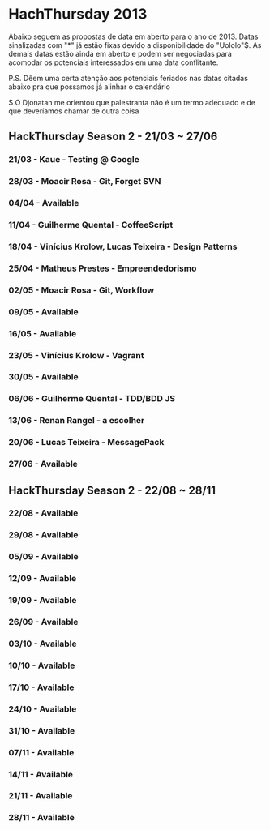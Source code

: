 # HachThursday 2013

Abaixo seguem as propostas de data em aberto para o ano de 2013. Datas sinalizadas com "*" já estão fixas devido a 
disponibilidade do "Uololo"$. As demais datas estão ainda em aberto e podem ser negociadas para acomodar os 
potenciais interessados em uma data conflitante.

P.S. Dêem uma certa atenção aos potenciais feriados nas datas citadas abaixo pra que possamos já alinhar o calendário

$ O Djonatan me orientou que palestranta não é um termo adequado e de que deveríamos chamar de outra coisa

## HackThursday Season 2 - 21/03 ~ 27/06

### 21/03 - Kaue - Testing @ Google
### 28/03 - Moacir Rosa - Git, Forget SVN
### 04/04 - Available
### 11/04 - Guilherme Quental - CoffeeScript
### 18/04 - Vinícius Krolow, Lucas Teixeira - Design Patterns
### 25/04 - Matheus Prestes - Empreendedorismo
### 02/05 - Moacir Rosa - Git, Workflow
### 09/05 - Available
### 16/05 - Available
### 23/05 - Vinícius Krolow - Vagrant
### 30/05 - Available
### 06/06 - Guilherme Quental - TDD/BDD JS
### 13/06 - Renan Rangel - a escolher
### 20/06 - Lucas Teixeira - MessagePack
### 27/06 - Available


## HackThursday Season 2 - 22/08 ~ 28/11

### 22/08 - Available
### 29/08 - Available
### 05/09 - Available
### 12/09 - Available
### 19/09 - Available
### 26/09 - Available
### 03/10 - Available
### 10/10 - Available
### 17/10 - Available
### 24/10 - Available
### 31/10 - Available
### 07/11 - Available
### 14/11 - Available
### 21/11 - Available
### 28/11 - Available
